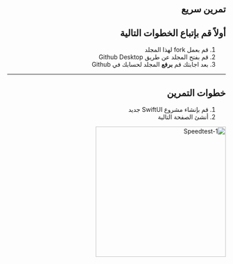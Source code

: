 <div dir="rtl">

## تمرين سريع

## أولاً قم بإتباع الخطوات التالية

1. قم بعمل fork لهذا المجلد 
2. قم بفتح المجلد عن طريق Github Desktop  
3.  بعد اجابتك قم **برفع** المجلد لحسابك في Github

-------------------
## خطوات التمرين
1. قم بإنشاء مشروع SwiftUI جديد 
2. أنشئ الصفحة التالية
<img width="300" alt="Speedtest-1" src="https://user-images.githubusercontent.com/8784343/102287508-a8155700-3f4b-11eb-8571-f4019e361f2d.png">


</div>
<div dir="rtl">
  
